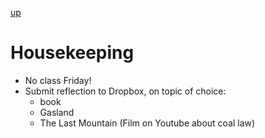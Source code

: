 [up](../index.md)

# Housekeeping

- No class Friday!
- Submit reflection to Dropbox, on topic of choice:
	- book
	- Gasland
	- The Last Mountain (Film on Youtube about coal law)
